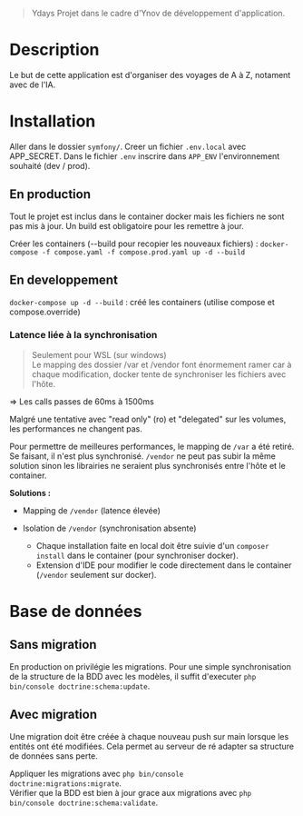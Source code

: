 > Ydays
> Projet dans le cadre d'Ynov de développement d'application.

# Description

Le but de cette application est d'organiser des voyages de A à Z, notament avec de l'IA.

# Installation

Aller dans le dossier `symfony/`.
Creer un fichier `.env.local` avec APP_SECRET.
Dans le fichier `.env` inscrire dans `APP_ENV` l'environnement souhaité (dev / prod).

## En production

Tout le projet est inclus dans le container docker mais les fichiers ne sont pas mis à jour. Un build est obligatoire pour les remettre à jour.

Créer les containers (--build pour recopier les nouveaux fichiers) : `docker-compose -f compose.yaml -f compose.prod.yaml up -d --build`

## En developpement

`docker-compose up -d --build` : créé les containers (utilise compose et compose.override)

### Latence liée à la synchronisation

> Seulement pour WSL (sur windows)  
> Le mapping des dossier /var et /vendor font énormement ramer car à chaque modification, docker tente de synchroniser les fichiers avec l'hôte.

=> Les calls passes de 60ms à 1500ms

Malgré une tentative avec "read only" (ro) et "delegated" sur les volumes, les performances ne changent pas.

Pour permettre de meilleures performances, le mapping de `/var` a été retiré. Se faisant, il n'est plus synchronisé. `/vendor` ne peut pas subir la même solution sinon les librairies ne seraient plus synchronisés entre l'hôte et le container.

**Solutions :**

- Mapping de `/vendor` (latence élevée)
- Isolation de `/vendor` (synchronisation absente)

  - Chaque installation faite en local doit être suivie d'un `composer install` dans le container (pour synchroniser docker).
  - Extension d'IDE pour modifier le code directement dans le container (`/vendor` seulement sur docker).

# Base de données

## Sans migration

En production on privilégie les migrations. Pour une simple synchronisation de la structure de la BDD avec les modèles, il suffit d'executer `php bin/console doctrine:schema:update`.

## Avec migration

Une migration doit être créée à chaque nouveau push sur main lorsque les entités ont été modifiées. Cela permet au serveur de ré adapter sa structure de données sans perte.

Appliquer les migrations avec `php bin/console doctrine:migrations:migrate`.  
Vérifier que la BDD est bien à jour grace aux migrations avec `php bin/console doctrine:schema:validate`.
